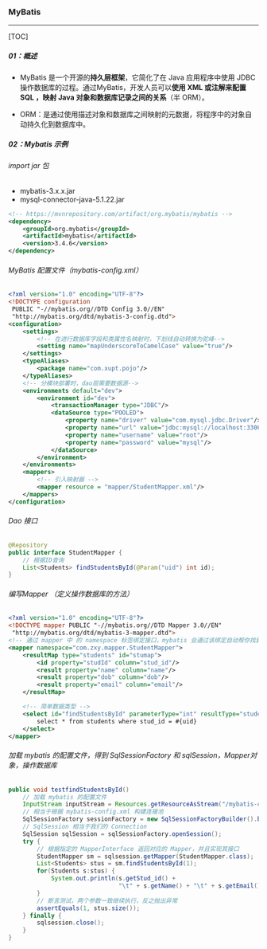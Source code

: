 ### MyBatis

------

[TOC]

##### 01：概述

- MyBatis 是一个开源的**持久层框架**，它简化了在 Java 应用程序中使用 JDBC 操作数据库的过程。通过MyBatis，开发人员可以**使用 XML 或注解来配置 SQL ，映射 Java 对象和数据库记录之间的关系**（半 ORM）。

- ORM：是通过使用描述对象和数据库之间映射的元数据，将程序中的对象自动持久化到数据库中。

##### 02：Mybatis 示例

###### import jar 包

- mybatis-3.x.x.jar
- mysql-connector-java-5.1.22.jar

```xml
<!-- https://mvnrepository.com/artifact/org.mybatis/mybatis -->
<dependency>
    <groupId>org.mybatis</groupId>
    <artifactId>mybatis</artifactId>
    <version>3.4.6</version>
</dependency>
```

###### MyBatis 配置文件（mybatis-config.xml）

```xml
<?xml version="1.0" encoding="UTF-8"?>
<!DOCTYPE configuration
 PUBLIC "-//mybatis.org//DTD Config 3.0//EN"
 "http://mybatis.org/dtd/mybatis-3-config.dtd">
<configuration>
    <settings>
        <!-- 在进行数据库字段和类属性名映射时，下划线自动转换为驼峰-->
        <setting name="mapUnderscoreToCamelCase" value="true"/>
    </settings>
    <typeAliases>
        <package name="com.xupt.pojo"/>
    </typeAliases>
    <!-- 分模块部署时，dao层需要数据源-->
    <environments default="dev">
        <environment id="dev">
            <transactionManager type="JDBC"/>
            <dataSource type="POOLED">
                <property name="driver" value="com.mysql.jdbc.Driver"/>
                <property name="url" value="jdbc:mysql://localhost:3306/mybatis4?useSSL=true"/>
                <property name="username" value="root"/>
                <property name="password" value="mysql"/>
            </dataSource>
        </environment>
    </environments>
    <mappers>
        <!-- 引入映射器 -->
        <mapper resource = "mapper/StudentMapper.xml"/>
    </mappers>
</configuration>
```

###### Dao 接口

```java
@Repository
public interface StudentMapper {
    // 根据ID查询
    List<Students> findStudentsById(@Param("uid") int id);
}
```

###### 编写Mapper （定义操作数据库的方法）

```xml
<?xml version="1.0" encoding="UTF-8"?>
<!DOCTYPE mapper PUBLIC "-//mybatis.org//DTD Mapper 3.0//EN"
 "http://mybatis.org/dtd/mybatis-3-mapper.dtd">
<!-- 通过 mapper 中 的 namespace 标签绑定接口，mybatis 会通过该绑定自动帮你找到对应要执行的SQL语句； -->
<mapper namespace="com.zxy.mapper.StudentMapper">
    <resultMap type="students" id="stumap">
        <id property="studId" column="stud_id"/>
        <result property="name" column="name"/>
        <result property="dob" column="dob"/>
        <result property="email" column="email"/>
    </resultMap>

    <!-- 简单数据类型 -->
    <select id="findStudentsById" parameterType="int" resultType="students">
        select * from students where stud_id = #{uid}
    </select>
</mapper>
```

###### 加载 mybatis 的配置文件，得到 SqlSessionFactory 和 sqlSession，Mapper对象，操作数据库

```java
public void testfindStudentsById()
    // 加载 mybatis 的配置文件
    InputStream inputStream = Resources.getResourceAsStream("/mybatis-config.xml");
    // 相当于根据 mybatis-config.xml 构建连接池
    SqlSessionFactory sessionFactory = new SqlSessionFactoryBuilder().build(inputStream);
    // SqlSession 相当于我们的 Connection
    SqlSession sqlSession = sqlSessionFactory.openSession();
    try {
        // 根据指定的 MapperInterface 返回对应的 Mapper，并且实现其接口
        StudentMapper sm = sqlsession.getMapper(StudentMapper.class);
        List<Students> stus = sm.findStudentsById(1);
        for(Students s:stus) {
            System.out.println(s.getStud_id() +
                               "\t" + s.getName() + "\t" + s.getEmail() + "\t");
        }
        // 断言测试，两个参数一致继续执行，反之抛出异常
        assertEquals(1, stus.size());
    } finally {
        sqlsession.close();
    }
}
```